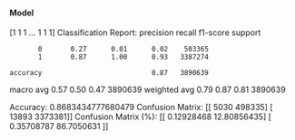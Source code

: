 #### Model
[1 1 1 ... 1 1 1]
Classification Report:
              precision    recall  f1-score   support

           0       0.27      0.01      0.02    503365
           1       0.87      1.00      0.93   3387274

    accuracy                           0.87   3890639
   macro avg       0.57      0.50      0.47   3890639
weighted avg       0.79      0.87      0.81   3890639

Accuracy: 0.8683434777680479
Confusion Matrix:
[[   5030  498335]
 [  13893 3373381]]
Confusion Matrix (%):
[[ 0.12928468 12.80856435]
 [ 0.35708787 86.7050631 ]]
